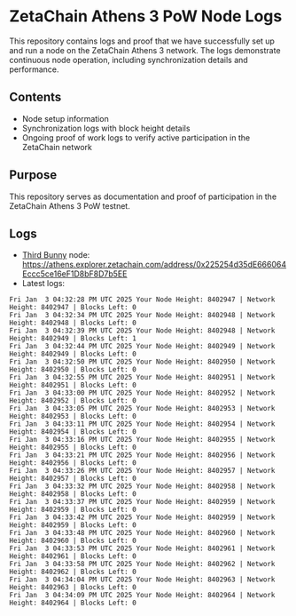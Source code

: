 # ZetaChain Athens 3 PoW Node Logs
This repository contains logs and proof that we have successfully set up and run a node on the ZetaChain Athens 3 network. The logs demonstrate continuous node operation, including synchronization details and performance.

## Contents
- Node setup information
- Synchronization logs with block height details
- Ongoing proof of work logs to verify active participation in the ZetaChain network

## Purpose
This repository serves as documentation and proof of participation in the ZetaChain Athens 3 PoW testnet.

## Logs

- [Third Bunny](https://thirdbunny.xyz/) node: https://athens.explorer.zetachain.com/address/0x225254d35dE666064Eccc5ce16eF1D8bF8D7b5EE
- Latest logs:
```
Fri Jan  3 04:32:28 PM UTC 2025 Your Node Height: 8402947 | Network Height: 8402947 | Blocks Left: 0
Fri Jan  3 04:32:34 PM UTC 2025 Your Node Height: 8402948 | Network Height: 8402948 | Blocks Left: 0
Fri Jan  3 04:32:39 PM UTC 2025 Your Node Height: 8402948 | Network Height: 8402949 | Blocks Left: 1
Fri Jan  3 04:32:44 PM UTC 2025 Your Node Height: 8402949 | Network Height: 8402949 | Blocks Left: 0
Fri Jan  3 04:32:50 PM UTC 2025 Your Node Height: 8402950 | Network Height: 8402950 | Blocks Left: 0
Fri Jan  3 04:32:55 PM UTC 2025 Your Node Height: 8402951 | Network Height: 8402951 | Blocks Left: 0
Fri Jan  3 04:33:00 PM UTC 2025 Your Node Height: 8402952 | Network Height: 8402952 | Blocks Left: 0
Fri Jan  3 04:33:05 PM UTC 2025 Your Node Height: 8402953 | Network Height: 8402953 | Blocks Left: 0
Fri Jan  3 04:33:11 PM UTC 2025 Your Node Height: 8402954 | Network Height: 8402954 | Blocks Left: 0
Fri Jan  3 04:33:16 PM UTC 2025 Your Node Height: 8402955 | Network Height: 8402955 | Blocks Left: 0
Fri Jan  3 04:33:21 PM UTC 2025 Your Node Height: 8402956 | Network Height: 8402956 | Blocks Left: 0
Fri Jan  3 04:33:26 PM UTC 2025 Your Node Height: 8402957 | Network Height: 8402957 | Blocks Left: 0
Fri Jan  3 04:33:32 PM UTC 2025 Your Node Height: 8402958 | Network Height: 8402958 | Blocks Left: 0
Fri Jan  3 04:33:37 PM UTC 2025 Your Node Height: 8402959 | Network Height: 8402959 | Blocks Left: 0
Fri Jan  3 04:33:42 PM UTC 2025 Your Node Height: 8402959 | Network Height: 8402959 | Blocks Left: 0
Fri Jan  3 04:33:48 PM UTC 2025 Your Node Height: 8402960 | Network Height: 8402960 | Blocks Left: 0
Fri Jan  3 04:33:53 PM UTC 2025 Your Node Height: 8402961 | Network Height: 8402961 | Blocks Left: 0
Fri Jan  3 04:33:58 PM UTC 2025 Your Node Height: 8402962 | Network Height: 8402962 | Blocks Left: 0
Fri Jan  3 04:34:04 PM UTC 2025 Your Node Height: 8402963 | Network Height: 8402963 | Blocks Left: 0
Fri Jan  3 04:34:09 PM UTC 2025 Your Node Height: 8402964 | Network Height: 8402964 | Blocks Left: 0
```
